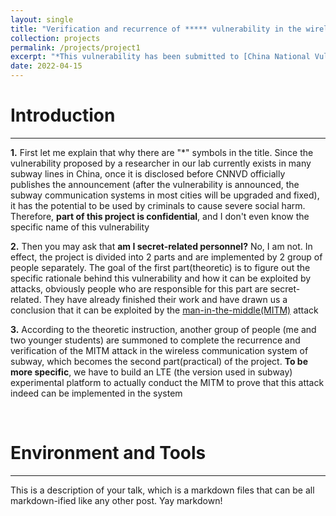 ```yaml
---
layout: single
title: "Verification and recurrence of ***** vulnerability in the wireless communication system of China Urban Rail Transit"
collection: projects
permalink: /projects/project1
excerpt: "*This vulnerability has been submitted to [China National Vulnerability Database of Information Security](https://www.cnnvd.org.cn/home/childHome), numbered: CNNVD-202204-3571*"
date: 2022-04-15
---
```


# Introduction
<hr>

**1.** First let me explain that why there are "\*" symbols in the title. Since the vulnerability proposed by a researcher in our lab currently exists in many subway lines in China, once it is disclosed before CNNVD officially publishes the announcement (after the vulnerability is announced, the subway communication systems in most cities will be upgraded and fixed), it has the potential to be used by criminals to cause severe social harm. Therefore, **part of this project is confidential**, and I don't even know the specific name of this vulnerability

**2.** Then you may ask that **am I secret-related personnel?** No, I am not. In effect, the project is divided into 2 parts and are implemented by 2 group of people separately. The goal of the first part(theoretic) is to figure out the specific rationale behind this vulnerability and how it can be exploited by attacks, obviously people who are responsible for this part are secret-related. They have already finished their work and have drawn us a conclusion that it can be exploited by the <u>man-in-the-middle(MITM)</u> attack

**3.** According to the theoretic instruction, another group of people (me and two younger students) are summoned to complete the recurrence and verification of the MITM attack in the wireless communication system of subway, which becomes the second part(practical) of the project. **To be more specific**, we have to build an LTE (the version used in subway) experimental platform to actually conduct the MITM to prove that this attack indeed can be implemented in the system

<br>

# Environment and Tools
<hr>

This is a description of your talk, which is a markdown files that can be all markdown-ified like any other post. Yay markdown!
